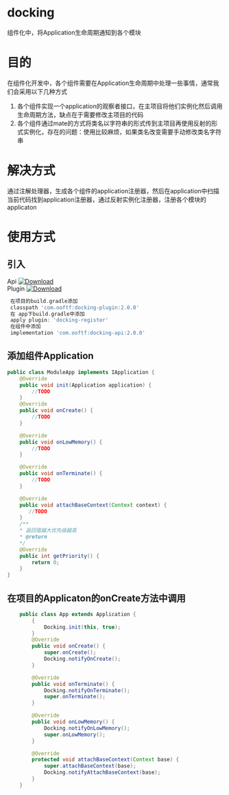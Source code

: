 # docking
组件化中，将Application生命周期通知到各个模块
# 目的
在组件化开发中，各个组件需要在Application生命周期中处理一些事情，通常我们会采用以下几种方式
1. 各个组件实现一个application的观察者接口，在主项目将他们实例化然后调用生命周期方法，缺点在于需要修改主项目的代码
2. 各个组件通过mate的方式将类名以字符串的形式传到主项目再使用反射的形式实例化，存在的问题：使用比较麻烦，如果类名改变需要手动修改类名字符串
# 解决方式
通过注解处理器，生成各个组件的application注册器，然后在application中扫描当前代码找到application注册器，通过反射实例化注册器，注册各个模块的applicaton

# 使用方式
## 引入 
Api  [ ![Download](https://api.bintray.com/packages/ooftf/maven/docking-api/images/download.svg) ](https://bintray.com/ooftf/maven/docking-api/_latestVersion)  
Plugin  [ ![Download](https://api.bintray.com/packages/ooftf/maven/docking-plugin/images/download.svg) ](https://bintray.com/ooftf/maven/docking-plugin/_latestVersion)

``` gradle
 在项目的build.gradle添加
 classpath 'com.ooftf:docking-plugin:2.0.0'
 在 app下build.gradle中添加
 apply plugin: 'docking-register'
 在组件中添加
 implementation 'com.ooftf:docking-api:2.0.0'
```
## 添加组件Application
``` java
public class ModuleApp implements IApplication {
    @Override
    public void init(Application application) {
        //TODO
    }
    @Override
    public void onCreate() {
        //TODO
    }

    @Override
    public void onLowMemory() {
        //TODO
    }

    @Override
    public void onTerminate() {
        //TODO
    }

    @Override
    public void attachBaseContext(Context context) {
       //TODO
    }
    /**
    * 返回值越大优先级越高
    * @return 
    */
    @Override
    public int getPriority() {
        return 0;
    }
}
```
## 在项目的Applicaton的onCreate方法中调用
``` java
    public class App extends Application {
        {
            Docking.init(this, true);
        }
        @Override
        public void onCreate() {
            super.onCreate();
            Docking.notifyOnCreate();
        }

        @Override
        public void onTerminate() {
            Docking.notifyOnTerminate();
            super.onTerminate();
        }

        @Override
        public void onLowMemory() {
            Docking.notifyOnLowMemory();
            super.onLowMemory();
        }

        @Override
        protected void attachBaseContext(Context base) {
            super.attachBaseContext(base);
            Docking.notifyAttachBaseContext(base);
        }
    }
```
